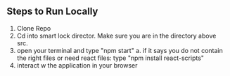 ## Steps to Run Locally
  1. Clone Repo
  2. Cd into smart lock director. Make sure you are in the directory above src.
  3. open your terminal and type "npm start"
       a. if it says you do not contain the right files or need react files: type "npm install react-scripts"
  4. interact w the application in your browser
     
